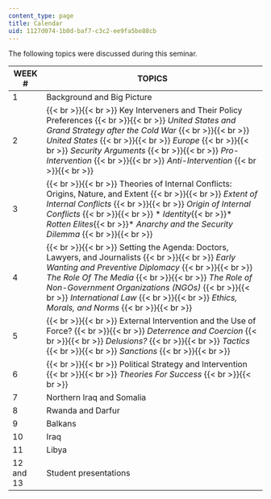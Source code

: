 ```yaml
---
content_type: page
title: Calendar
uid: 1127d074-1b0d-baf7-c3c2-ee9fa5be88cb
---
```


The following topics were discussed during this seminar.

| WEEK # | TOPICS |
| --- | --- |
| 1 | Background and Big Picture |
| 2 |  {{< br >}}{{< br >}} Key Interveners and Their Policy Preferences {{< br >}}{{< br >}} _United States and Grand Strategy after the Cold War_ {{< br >}}{{< br >}} _United States_ {{< br >}}{{< br >}} _Europe_ {{< br >}}{{< br >}} _Security Arguments_ {{< br >}}{{< br >}} _Pro-Intervention_ {{< br >}}{{< br >}} _Anti-Intervention_ {{< br >}}{{< br >}}  |
| 3 |  {{< br >}}{{< br >}} Theories of Internal Conflicts: Origins, Nature, and Extent {{< br >}}{{< br >}} _Extent of Internal Conflicts_ {{< br >}}{{< br >}} _Origin of Internal Conflicts_ {{< br >}}{{< br >}} *   _Identity_{{< br >}}*   _Rotten Elites_{{< br >}}*   _Anarchy and the Security Dilemma_ {{< br >}}{{< br >}}  |
| 4 |  {{< br >}}{{< br >}} Setting the Agenda: Doctors, Lawyers, and Journalists {{< br >}}{{< br >}} _Early Wanting and Preventive Diplomacy_ {{< br >}}{{< br >}} _The Role Of The Media_ {{< br >}}{{< br >}} _The Role of Non-Government Organizations (NGOs)_ {{< br >}}{{< br >}} _International Law_ {{< br >}}{{< br >}} _Ethics, Morals, and Norms_ {{< br >}}{{< br >}}  |
| 5 |  {{< br >}}{{< br >}} External Intervention and the Use of Force? {{< br >}}{{< br >}} _Deterrence and Coercion_ {{< br >}}{{< br >}} _Delusions?_ {{< br >}}{{< br >}} _Tactics_ {{< br >}}{{< br >}} _Sanctions_ {{< br >}}{{< br >}}  |
| 6 |  {{< br >}}{{< br >}} Political Strategy and Intervention {{< br >}}{{< br >}} _Theories For Success_ {{< br >}}{{< br >}}  |
| 7 | Northern Iraq and Somalia |
| 8 | Rwanda and Darfur |
| 9 | Balkans |
| 10 | Iraq |
| 11 | Libya |
| 12 and 13 | Student presentations